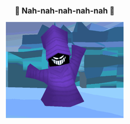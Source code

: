 <div align="center">
<h2>🎵 Nah-nah-nah-nah-nah 🎵</h2>
<img width="320" height="260" src="purple-thief.gif">
</div>
